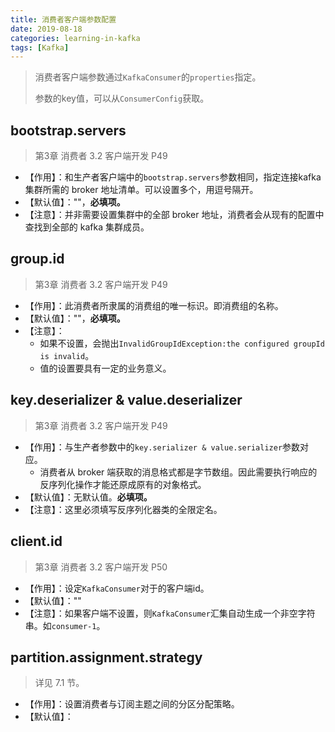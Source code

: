 ```yaml
---
title: 消费者客户端参数配置
date: 2019-08-18
categories: learning-in-kafka
tags: [Kafka]
---
```


>消费者客户端参数通过`KafkaConsumer`的`properties`指定。
>
>参数的key值，可以从`ConsumerConfig`获取。

## bootstrap.servers

> 第3章 消费者 3.2 客户端开发 P49

- 【作用】：和生产者客户端中的`bootstrap.servers`参数相同，指定连接kafka集群所需的 broker 地址清单。可以设置多个，用逗号隔开。
- 【默认值】：""，**必填项。**
- 【注意】：并非需要设置集群中的全部 broker 地址，消费者会从现有的配置中查找到全部的 kafka 集群成员。

## group.id

> 第3章 消费者 3.2 客户端开发 P49

- 【作用】：此消费者所隶属的消费组的唯一标识。即消费组的名称。
- 【默认值】：""，**必填项。**
- 【注意】：
  - 如果不设置，会抛出`InvalidGroupIdException:the configured groupId is invalid`。
  - 值的设置要具有一定的业务意义。

## key.deserializer & value.deserializer

> 第3章 消费者 3.2 客户端开发 P49

- 【作用】：与生产者参数中的`key.serializer & value.serializer`参数对应。
  - 消费者从 broker 端获取的消息格式都是字节数组。因此需要执行响应的反序列化操作才能还原成原有的对象格式。
- 【默认值】：无默认值。**必填项。**
- 【注意】：这里必须填写反序列化器类的全限定名。

## client.id

> 第3章 消费者 3.2 客户端开发 P50

- 【作用】：设定`KafkaConsumer`对于的客户端id。
- 【默认值】：""
- 【注意】：如果客户端不设置，则`KafkaConsumer`汇集自动生成一个非空字符串。如`consumer-1`。























## partition.assignment.strategy

> 详见 7.1 节。

- 【作用】：设置消费者与订阅主题之间的分区分配策略。
- 【默认值】：

